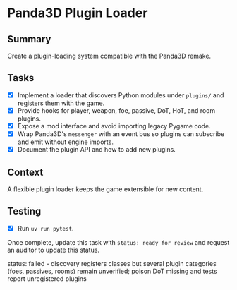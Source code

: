 # Panda3D Plugin Loader

## Summary
Create a plugin-loading system compatible with the Panda3D remake.

## Tasks
- [x] Implement a loader that discovers Python modules under `plugins/` and registers them with the game.
- [x] Provide hooks for player, weapon, foe, passive, DoT, HoT, and room plugins.
- [x] Expose a mod interface and avoid importing legacy Pygame code.
- [x] Wrap Panda3D's `messenger` with an event bus so plugins can subscribe and emit without engine imports.
- [x] Document the plugin API and how to add new plugins.

## Context
A flexible plugin loader keeps the game extensible for new content.

## Testing
- [x] Run `uv run pytest`.

Once complete, update this task with `status: ready for review` and request an auditor to update this status.

status: failed - discovery registers classes but several plugin categories (foes, passives, rooms) remain unverified; poison DoT missing and tests report unregistered plugins

